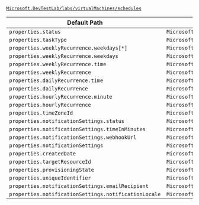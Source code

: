 [`Microsoft.DevTestLab/labs/virtualMachines/schedules`](https://docs.microsoft.com/en-us/azure/templates/microsoft.devtestlab/labs/virtualmachines/schedules)

| Default Path | Alias |
|---|---|
| `properties.status` | `Microsoft.DevTestLab/labs/virtualMachines/schedules/status` |
| `properties.taskType` | `Microsoft.DevTestLab/labs/virtualMachines/schedules/taskType` |
| `properties.weeklyRecurrence.weekdays[*]` | `Microsoft.DevTestLab/labs/virtualMachines/schedules/weeklyRecurrence.weekdays[*]` |
| `properties.weeklyRecurrence.weekdays` | `Microsoft.DevTestLab/labs/virtualMachines/schedules/weeklyRecurrence.weekdays` |
| `properties.weeklyRecurrence.time` | `Microsoft.DevTestLab/labs/virtualMachines/schedules/weeklyRecurrence.time` |
| `properties.weeklyRecurrence` | `Microsoft.DevTestLab/labs/virtualMachines/schedules/weeklyRecurrence` |
| `properties.dailyRecurrence.time` | `Microsoft.DevTestLab/labs/virtualMachines/schedules/dailyRecurrence.time` |
| `properties.dailyRecurrence` | `Microsoft.DevTestLab/labs/virtualMachines/schedules/dailyRecurrence` |
| `properties.hourlyRecurrence.minute` | `Microsoft.DevTestLab/labs/virtualMachines/schedules/hourlyRecurrence.minute` |
| `properties.hourlyRecurrence` | `Microsoft.DevTestLab/labs/virtualMachines/schedules/hourlyRecurrence` |
| `properties.timeZoneId` | `Microsoft.DevTestLab/labs/virtualMachines/schedules/timeZoneId` |
| `properties.notificationSettings.status` | `Microsoft.DevTestLab/labs/virtualMachines/schedules/notificationSettings.status` |
| `properties.notificationSettings.timeInMinutes` | `Microsoft.DevTestLab/labs/virtualMachines/schedules/notificationSettings.timeInMinutes` |
| `properties.notificationSettings.webhookUrl` | `Microsoft.DevTestLab/labs/virtualMachines/schedules/notificationSettings.webhookUrl` |
| `properties.notificationSettings` | `Microsoft.DevTestLab/labs/virtualMachines/schedules/notificationSettings` |
| `properties.createdDate` | `Microsoft.DevTestLab/labs/virtualMachines/schedules/createdDate` |
| `properties.targetResourceId` | `Microsoft.DevTestLab/labs/virtualMachines/schedules/targetResourceId` |
| `properties.provisioningState` | `Microsoft.DevTestLab/labs/virtualMachines/schedules/provisioningState` |
| `properties.uniqueIdentifier` | `Microsoft.DevTestLab/labs/virtualMachines/schedules/uniqueIdentifier` |
| `properties.notificationSettings.emailRecipient` | `Microsoft.DevTestLab/labs/virtualMachines/schedules/notificationSettings.emailRecipient` |
| `properties.notificationSettings.notificationLocale` | `Microsoft.DevTestLab/labs/virtualMachines/schedules/notificationSettings.notificationLocale` |

